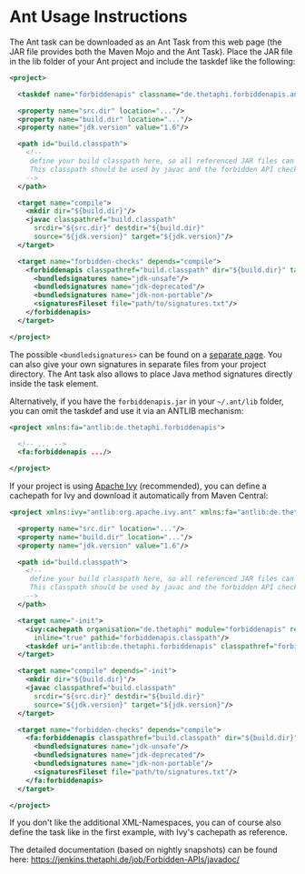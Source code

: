 # Ant Usage Instructions #

The Ant task can be downloaded as an Ant Task from this web page (the JAR file provides both the Maven Mojo and the Ant Task). Place the JAR file in the lib folder of your Ant project and include the taskdef like the following:

```xml
<project>

  <taskdef name="forbiddenapis" classname="de.thetaphi.forbiddenapis.ant.AntTask" classpath="path/to/forbiddenapis.jar"/>

  <property name="src.dir" location="..."/>
  <property name="build.dir" location="..."/>
  <property name="jdk.version" value="1.6"/>

  <path id="build.classpath">
    <!--
     define your build classpath here, so all referenced JAR files can be found.
     This classpath should be used by javac and the forbidden API checker.
    -->
  </path>

  <target name="compile">
    <mkdir dir="${build.dir}"/>
    <javac classpathref="build.classpath"
      srcdir="${src.dir}" destdir="${build.dir}"
      source="${jdk.version}" target="${jdk.version}"/>
  </target>

  <target name="forbidden-checks" depends="compile">
    <forbiddenapis classpathref="build.classpath" dir="${build.dir}" targetVersion="${jdk.version}">
      <bundledsignatures name="jdk-unsafe"/>
      <bundledsignatures name="jdk-deprecated"/>
      <bundledsignatures name="jdk-non-portable"/>
      <signaturesFileset file="path/to/signatures.txt"/>
    </forbiddenapis>
  </target>

</project>
```

The possible `<bundledsignatures>` can be found on a [separate page](BundledSignatures). You can also give your own signatures in separate files from your project directory. The Ant task also allows to place Java method signatures directly inside the task element.

Alternatively, if you have the `forbiddenapis.jar` in your `~/.ant/lib` folder, you can omit the taskdef and use it via an ANTLIB mechanism:

```xml
<project xmlns:fa="antlib:de.thetaphi.forbiddenapis">

  <!-- ... -->
  <fa:forbiddenapis .../>

</project>
```

If your project is using [Apache Ivy](http://ant.apache.org/ivy/) (recommended), you can define a cachepath for Ivy and download it automatically from Maven Central:

```xml
<project xmlns:ivy="antlib:org.apache.ivy.ant" xmlns:fa="antlib:de.thetaphi.forbiddenapis">

  <property name="src.dir" location="..."/>
  <property name="build.dir" location="..."/>
  <property name="jdk.version" value="1.6"/>

  <path id="build.classpath">
    <!--
     define your build classpath here, so all referenced JAR files can be found.
     This classpath should be used by javac and the forbidden API checker.
    -->
  </path>

  <target name="-init">
    <ivy:cachepath organisation="de.thetaphi" module="forbiddenapis" revision="2.5"
      inline="true" pathid="forbiddenapis.classpath"/>
    <taskdef uri="antlib:de.thetaphi.forbiddenapis" classpathref="forbiddenapis.classpath"/>
  </target>

  <target name="compile" depends="-init">
    <mkdir dir="${build.dir}"/>
    <javac classpathref="build.classpath"
      srcdir="${src.dir}" destdir="${build.dir}"
      source="${jdk.version}" target="${jdk.version}"/>
  </target>

  <target name="forbidden-checks" depends="compile">
    <fa:forbiddenapis classpathref="build.classpath" dir="${build.dir}" targetVersion="${jdk.version}">
      <bundledsignatures name="jdk-unsafe"/>
      <bundledsignatures name="jdk-deprecated"/>
      <bundledsignatures name="jdk-non-portable"/>
      <signaturesFileset file="path/to/signatures.txt"/>
    </fa:forbiddenapis>
  </target>

</project>
```

If you don't like the additional XML-Namespaces, you can of course also define the task like in the first example, with Ivy's cachepath as reference.

The detailed documentation (based on nightly snapshots) can be found here: https://jenkins.thetaphi.de/job/Forbidden-APIs/javadoc/